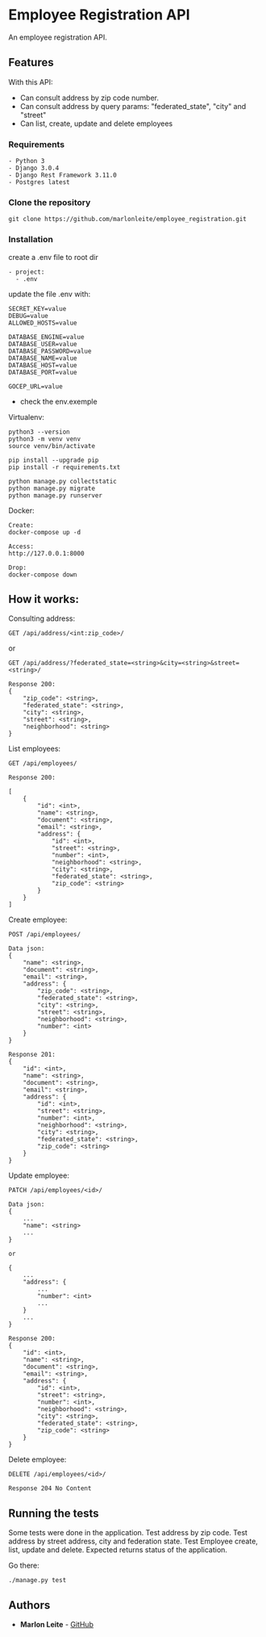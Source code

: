 # Employee Registration API

An employee registration API.

## Features

With this API:
- Can consult address by zip code number.
- Can consult address by query params: "federated_state", "city" and "street"
- Can list, create, update and delete employees

### Requirements
```
- Python 3
- Django 3.0.4
- Django Rest Framework 3.11.0
- Postgres latest
```

### Clone the repository
```
git clone https://github.com/marlonleite/employee_registration.git
```

### Installation

create a .env file to root dir
```
- project:
  - .env
```
update the file .env with:
```
SECRET_KEY=value
DEBUG=value
ALLOWED_HOSTS=value

DATABASE_ENGINE=value
DATABASE_USER=value
DATABASE_PASSWORD=value
DATABASE_NAME=value
DATABASE_HOST=value
DATABASE_PORT=value

GOCEP_URL=value
```
- check the env.exemple

Virtualenv:
```
python3 --version
python3 -m venv venv
source venv/bin/activate
 
pip install --upgrade pip
pip install -r requirements.txt

python manage.py collectstatic
python manage.py migrate
python manage.py runserver
```

Docker:
```
Create:
docker-compose up -d

Access:
http://127.0.0.1:8000

Drop:
docker-compose down

```

## How it works:

Consulting address:

```
GET /api/address/<int:zip_code>/
```
or
```
GET /api/address/?federated_state=<string>&city=<string>&street=<string>/
```

```
Response 200:
{
    "zip_code": <string>,
    "federated_state": <string>,
    "city": <string>,
    "street": <string>,
    "neighborhood": <string>
}
```

List employees:
```
GET /api/employees/
```
```
Response 200:

[
    {
        "id": <int>,
        "name": <string>,
        "document": <string>,
        "email": <string>,
        "address": {
            "id": <int>,
            "street": <string>,
            "number": <int>,
            "neighborhood": <string>,
            "city": <string>,
            "federated_state": <string>,
            "zip_code": <string>
        }
    }
]
```

Create employee:
```
POST /api/employees/
```
```
Data json:
{
    "name": <string>,
    "document": <string>,
    "email": <string>,
    "address": {
        "zip_code": <string>,
        "federated_state": <string>,
        "city": <string>,
        "street": <string>,
        "neighborhood": <string>,
        "number": <int>
    }
}
```
```
Response 201:
{
    "id": <int>,
    "name": <string>,
    "document": <string>,
    "email": <string>,
    "address": {
        "id": <int>,
        "street": <string>,
        "number": <int>,
        "neighborhood": <string>,
        "city": <string>,
        "federated_state": <string>,
        "zip_code": <string>
    }
}
```

Update employee:
```
PATCH /api/employees/<id>/
```
```
Data json:
{
    ...
    "name": <string>
    ...
}

or

{
    ...
    "address": {
        ...
        "number": <int>
        ...
    }
    ...
}

```
```
Response 200:
{
    "id": <int>,
    "name": <string>,
    "document": <string>,
    "email": <string>,
    "address": {
        "id": <int>,
        "street": <string>,
        "number": <int>,
        "neighborhood": <string>,
        "city": <string>,
        "federated_state": <string>,
        "zip_code": <string>
    }
}
```

Delete employee:
```
DELETE /api/employees/<id>/
```
```
Response 204 No Content
```

## Running the tests

Some tests were done in the application. 
Test address by zip code. 
Test address by street address, city and federation state. 
Test Employee create, list, update and delete. 
Expected returns status of the application.

Go there:
```
./manage.py test
```

## Authors

* **Marlon Leite** - [GitHub](https://github.com/marlonleite)

